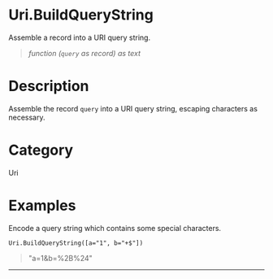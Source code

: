 # Uri.BuildQueryString
Assemble a record into a URI query string.
> _function (<code>query</code> as record) as text_

# Description 
Assemble the record <code>query</code> into a URI query string, escaping characters as necessary.
# Category 
Uri
# Examples 
Encode a query string which contains some special characters.
```
Uri.BuildQueryString([a="1", b="+$"])
```
> "a=1&b=%2B%24"

***

